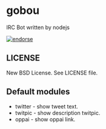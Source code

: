 gobou
====
IRC Bot written by nodejs

[![endorse](http://api.coderwall.com/slightair/endorsecount.png)](http://coderwall.com/slightair)

LICENSE
----
New BSD License. See LICENSE file.

Default modules
----
* twitter - show tweet text.
* twitpic - show description twitpic.
* oppai - show oppai link.
